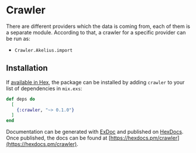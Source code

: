 # Crawler

There are different providers which the data is coming from, each of them is a separate module. According to that, a crawler for a specific provider can be run as:

* `Crawler.Akelius.import`

## Installation

If [available in Hex](https://hex.pm/docs/publish), the package can be installed
by adding `crawler` to your list of dependencies in `mix.exs`:

```elixir
def deps do
  [
    {:crawler, "~> 0.1.0"}
  ]
end
```

Documentation can be generated with [ExDoc](https://github.com/elixir-lang/ex_doc)
and published on [HexDocs](https://hexdocs.pm). Once published, the docs can
be found at [https://hexdocs.pm/crawler](https://hexdocs.pm/crawler).

